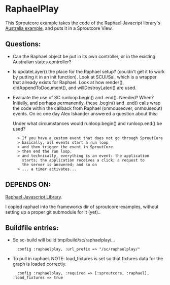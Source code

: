 RaphaelPlay
===========

This Sproutcore example takes the code of the Raphael Javacript library's 
[Australia example](http://raphaeljs.com/australia.html), and puts it in a 
Sproutcore View. 

Questions:
----------

* Can the Raphael object be put in its own controller, or in the existing
  Australian states controller?
  
* Is updateLayer() the place for the Raphael setup? (couldn't get it to work
  by putting it in an init function).  Look at SCUI/Sai, which is a wrapper 
  that already exists for Raphael. Look at how render(), didAppendToDocument(), 
  and willDestroyLateri() are used.
  
* Evaluate the use of SC.runloop.begin() and .end(). Needed? When? Initially, 
  and perhaps permanently, these .begin() and .end() calls wrap the code within
  the callback from Raphael (onmouseover, onmouseout) events. On irc one day
  Alex Iskander answered a question about this:
    
  Under what circumstances would runloop.begin() and runloop.end() be used?
    
        > If you have a custom event that does not go through SproutCore
        > basically, all events start a run loop
        > and then trigger the event in SproutCore
        > then end the run loop.
        > and technically, everything is an event: the application 
          starts; the application receives a click; a request to 
          the server is answered; and so on
        > ... a timer activates...

DEPENDS ON:
-----------

[Raphael Javascript Library](http://raphaeljs.com/).

I copied raphael into the frameworks dir of sproutcore-examples, without setting up a
proper git submodule for it (yet)..
    
Buildfile entries:
------------------

* So sc-build will build tmp/build/sc/raphaelplay/... 
     
        config :raphaelplay, :url_prefix => "/sc/raphaelplay/"
         
* To pull in raphael.  NOTE: load_fixtures is set so that fixtures data for the graph is loaded correctly.
                            
        config :raphaelplay, :required => [:sproutcore, :raphael], :load_fixtures => true

